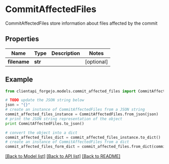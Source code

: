 # CommitAffectedFiles

CommitAffectedFiles store information about files affected by the commit

## Properties
Name | Type | Description | Notes
------------ | ------------- | ------------- | -------------
**filename** | **str** |  | [optional] 

## Example

```python
from clientapi_forgejo.models.commit_affected_files import CommitAffectedFiles

# TODO update the JSON string below
json = "{}"
# create an instance of CommitAffectedFiles from a JSON string
commit_affected_files_instance = CommitAffectedFiles.from_json(json)
# print the JSON string representation of the object
print CommitAffectedFiles.to_json()

# convert the object into a dict
commit_affected_files_dict = commit_affected_files_instance.to_dict()
# create an instance of CommitAffectedFiles from a dict
commit_affected_files_form_dict = commit_affected_files.from_dict(commit_affected_files_dict)
```
[[Back to Model list]](../README.md#documentation-for-models) [[Back to API list]](../README.md#documentation-for-api-endpoints) [[Back to README]](../README.md)


